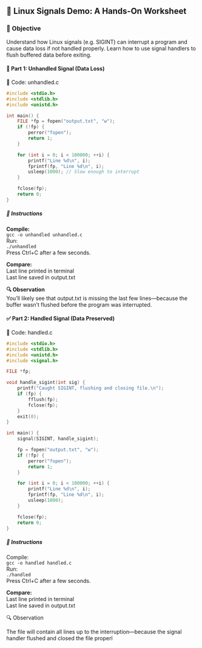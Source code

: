 ## 🧪 Linux Signals Demo: A Hands-On Worksheet  
### 🎯 Objective
Understand how Linux signals (e.g. SIGINT) can interrupt a program and cause data loss if not handled properly. Learn how to use signal handlers to flush buffered data before exiting.

#### 🧰 Part 1: Unhandled Signal (Data Loss)  
📄 Code: unhandled.c
```c
#include <stdio.h>
#include <stdlib.h>
#include <unistd.h>

int main() {
    FILE *fp = fopen("output.txt", "w");
    if (!fp) {
        perror("fopen");
        return 1;
    }

    for (int i = 0; i < 100000; ++i) {
        printf("Line %d\n", i);
        fprintf(fp, "Line %d\n", i);
        usleep(1000); // Slow enough to interrupt
    }

    fclose(fp);
    return 0;
}
```
##### 🧪 Instructions  
**Compile:**  
`gcc -o unhandled unhandled.c`  
Run:  
`./unhandled`  
Press Ctrl+C after a few seconds.  

**Compare:**  
Last line printed in terminal   
Last line saved in output.txt  

**🔍 Observation**  
You’ll likely see that output.txt is missing the last few lines—because the buffer wasn’t flushed before the program was interrupted.

#### ✅ Part 2: Handled Signal (Data Preserved)  
📄 Code: handled.c
```c
#include <stdio.h>
#include <stdlib.h>
#include <unistd.h>
#include <signal.h>

FILE *fp;

void handle_sigint(int sig) {
    printf("Caught SIGINT, flushing and closing file.\n");
    if (fp) {
        fflush(fp);
        fclose(fp);
    }
    exit(0);
}

int main() {
    signal(SIGINT, handle_sigint);

    fp = fopen("output.txt", "w");
    if (!fp) {
        perror("fopen");
        return 1;
    }

    for (int i = 0; i < 100000; ++i) {
        printf("Line %d\n", i);
        fprintf(fp, "Line %d\n", i);
        usleep(1000);
    }

    fclose(fp);
    return 0;
}
```
##### 🧪 Instructions  
Compile:  
`gcc -o handled handled.c`  
Run:  
`./handled`  
Press Ctrl+C after a few seconds.  

**Compare:**  
Last line printed in terminal   
Last line saved in output.txt  

🔍 Observation

The file will contain all lines up to the interruption—because the signal handler flushed and closed the file properl
